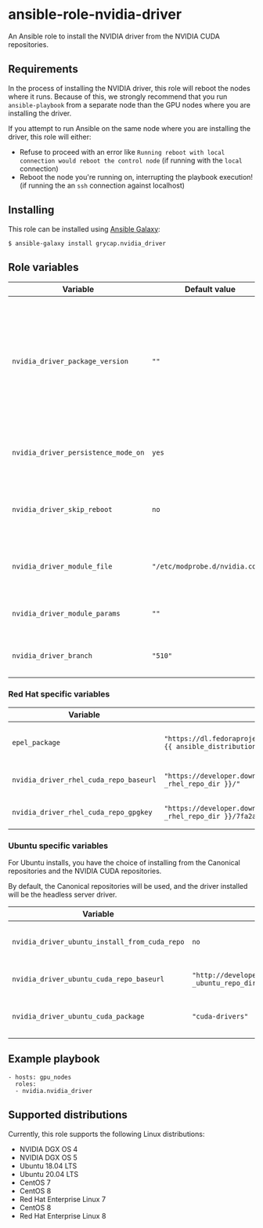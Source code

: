 # ansible-role-nvidia-driver

An Ansible role to install the NVIDIA driver from the NVIDIA CUDA repositories.

## Requirements

In the process of installing the NVIDIA driver, this role will reboot the nodes where it runs.
Because of this, we strongly recommend that you run `ansible-playbook` from a separate node than the GPU nodes where you are installing the driver.

If you attempt to run Ansible on the same node where you are installing the driver, this role will either:

* Refuse to proceed with an error like `Running reboot with local connection would reboot the control node` (if running with the `local` connection)
* Reboot the node you're running on, interrupting the playbook execution! (if running the an `ssh` connection against localhost)

## Installing

This role can be installed using [Ansible Galaxy](https://galaxy.ansible.com/grycap/nvidia_driver):

```
$ ansible-galaxy install grycap.nvidia_driver
```

## Role variables


| Variable | Default value | Description |
| -------- | ------------- | ----------- |
| `nvidia_driver_package_version` | `""` | Package version to install. Note that this should match the actual version of the deb or RPM package to be installed. |
| `nvidia_driver_persistence_mode_on` | `yes` | Whether to enable persistence mode (boolean) |
| `nvidia_driver_skip_reboot` | `no` | Whether to skip rebooting the node during the install |
| `nvidia_driver_module_file` | `"/etc/modprobe.d/nvidia.conf"` | Filename to use for NVIDIA driver parameters |
| `nvidia_driver_module_params` | `""` | Parameters to pass to the NVIDIA driver |
| `nvidia_driver_branch` | `"510"` | Default driver branch to install |

### Red Hat specific variables


| Variable | Default value | Description |
| -------- | ------------- | ----------- |
| `epel_package` | `"https://dl.fedoraproject.org/pub/epel/epel-release-latest-{{ ansible_distribution_major_version }}.noarch.rpm"` | Package to install to enable EPEL |
| `nvidia_driver_rhel_cuda_repo_baseurl` | `"https://developer.download.nvidia.com/compute/cuda/repos/{{ _rhel_repo_dir }}/"` | Base URL to use for CUDA repo |
| `nvidia_driver_rhel_cuda_repo_gpgkey` | `"https://developer.download.nvidia.com/compute/cuda/repos/{{ _rhel_repo_dir }}/7fa2af80.pub"` | GPG key for the CUDA repo |

### Ubuntu specific variables

For Ubuntu installs, you have the choice of installing from the Canonical repositories and the NVIDIA CUDA repositories.

By default, the Canonical repositories will be used, and the driver installed will be the headless server driver.

| Variable | Default value | Description |
| -------- | ------------- | ----------- |
| `nvidia_driver_ubuntu_install_from_cuda_repo` | `no` | Flag whether to use the CUDA repo |
| `nvidia_driver_ubuntu_cuda_repo_baseurl` | `"http://developer.download.nvidia.com/compute/cuda/repos/{{ _ubuntu_repo_dir }}"` | Base URL to use for CUDA repo |
| `nvidia_driver_ubuntu_cuda_package` | `"cuda-drivers"` | Package name to install from CUDA repo |

## Example playbook

```
- hosts: gpu_nodes
  roles:
  - nvidia.nvidia_driver
```

## Supported distributions

Currently, this role supports the following Linux distributions:

* NVIDIA DGX OS 4
* NVIDIA DGX OS 5
* Ubuntu 18.04 LTS
* Ubuntu 20.04 LTS
* CentOS 7
* CentOS 8
* Red Hat Enterprise Linux 7
* CentOS 8
* Red Hat Enterprise Linux 8
